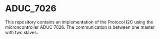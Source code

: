 # ADUC_7026
This repository contains an implementation of the Protocol I2C using the microncontroller ADUC 7026.
The communication is between one master with two slaves.
